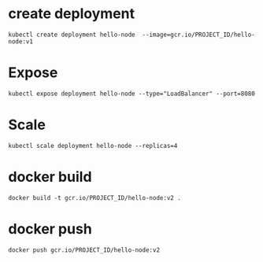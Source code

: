 # create deployment
`kubectl create deployment hello-node  --image=gcr.io/PROJECT_ID/hello-node:v1`

# Expose
`kubectl expose deployment hello-node --type="LoadBalancer" --port=8080`


# Scale
`kubectl scale deployment hello-node --replicas=4`

# docker build
`docker build -t gcr.io/PROJECT_ID/hello-node:v2 .`

# docker push
`docker push gcr.io/PROJECT_ID/hello-node:v2`


